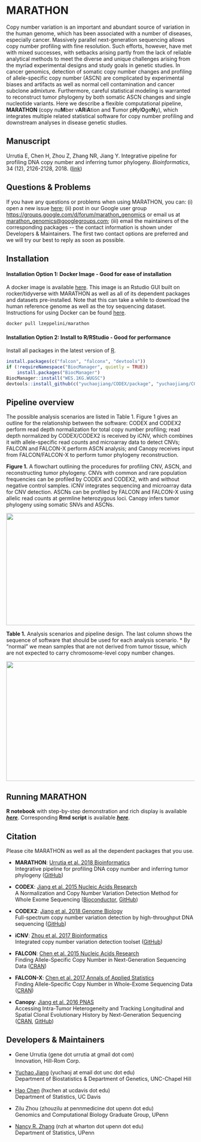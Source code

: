 # MARATHON

Copy number variation is an important and abundant source of variation in the human genome, which has been associated with a number of diseases, especially cancer. Massively parallel next-generation sequencing allows copy number profiling with fine resolution. Such efforts, however, have met with mixed successes, with setbacks arising partly from the lack of reliable analytical methods to meet the diverse and unique challenges arising from the myriad experimental designs and study goals in genetic studies. In cancer genomics, detection of somatic copy number changes and profiling of allele-specific copy number (ASCN) are complicated by experimental biases and artifacts as well as normal cell contamination and cancer subclone admixture. Furthermore, careful statistical modeling is warranted to reconstruct tumor phylogeny by both somatic ASCN changes and single nucleotide variants. Here we describe a flexible computational pipeline, **MARATHON** (copy nu**M**ber v**AR**i**A**tion and **T**umor p**H**yl**O**ge**N**y), which integrates multiple related statistical software for copy number profiling and downstream analyses in disease genetic studies.

## Manuscript

Urrutia E, Chen H, Zhou Z, Zhang NR, Jiang Y. Integrative pipeline for profiling DNA copy number and inferring tumor phylogeny. *Bioinformatics*,  34 (12), 2126-2128, 2018. ([link](https://doi.org/10.1093/bioinformatics/bty057))


## Questions & Problems

If you have any questions or problems when using MARATHON, you can: (i) open a new issue [here](https://github.com/yuchaojiang/MARATHON/issues); (ii) post in our Google user group https://groups.google.com/d/forum/marathon_genomics or email us at marathon_genomics@googlegroups.com; (iii) email the maintainers of the corresponding packages -- the contact information is shown under Developers & Maintainers. The first two contact options are preferred and we will try our best to reply as soon as possible.


## Installation

#### Installation Option 1: Docker Image - Good for ease of installation
A docker image is available [here](https://hub.docker.com/r/lzeppelini/marathon/).
This image is an Rstudio GUI built on rocker/tidyverse with MARATHON as well as all of its dependent packages and datasets pre-installed. Note that this can take a while to download the human reference genome as well as the toy sequencing dataset. Instructions for using Docker can be found [here](https://docs.docker.com/get-started/).

```bash
docker pull lzeppelini/marathon
```

#### Installation Option 2: Install to R/RStudio - Good for performance
Install all packages in the latest version of [R](https://www.r-project.org/).
```r
install.packages(c("falcon", "falconx", "devtools"))
if (!requireNamespace("BiocManager", quietly = TRUE))
    install.packages("BiocManager")
BiocManager::install("WES.1KG.WUGSC")
devtools::install_github(c("yuchaojiang/CODEX/package", "yuchaojiang/CODEX2/package", "yuchaojiang/Canopy/package", "zhouzilu/iCNV", "yuchaojiang/MARATHON/package"))
```

## Pipeline overview

The possible analysis scenarios are listed in Table 1. Figure 1 gives an outline for the relationship between the software: CODEX and CODEX2 perform read depth normalization for total copy number profiling; read depth normalized by CODEX/CODEX2 is received by iCNV, which combines it with allele-specific read counts and microarray data to detect CNVs; FALCON and FALCON-X perform ASCN analysis; and Canopy receives input from FALCON/FALCON-X to perform tumor phylogeny reconstruction.

**Figure 1.** A flowchart outlining the procedures for profiling CNV, ASCN, and reconstructing tumor phylogeny. CNVs with common and rare population frequencies can be profiled by CODEX and CODEX2, with and without negative control samples. iCNV integrates sequencing and microarray data for CNV detection. ASCNs can be profiled by FALCON and FALCON-X using allelic read counts at germline heterozygous loci. Canopy infers tumor phylogeny using somatic SNVs and ASCNs.

<p align="center">
  <img src='https://github.com/yuchaojiang/MARATHON/blob/master/figure/Figure1.jpg' width='600' height='300'>
</p>

**Table 1.** Analysis scenarios and pipeline design. The last column shows the sequence of software that should be used for each analysis scenario. * By “normal” we mean samples that are not derived from tumor tissue, which are not expected to carry chromosome-level copy number changes.

<p align="center">
  <img src='https://github.com/yuchaojiang/MARATHON/blob/master/figure/Table1.png' width='600' height='320'>
</p>


## Running MARATHON

**R notebook** with step-by-step demonstration and rich display is available [***here***](https://rawgit.com/yuchaojiang/MARATHON/master/notebook/MARATHON.html). Corresponding **Rmd script** is available [***here***](https://github.com/yuchaojiang/MARATHON/blob/master/notebook/MARATHON.Rmd).


## Citation

Please cite MARATHON as well as all the dependent packages that you use.

* **MARATHON**: [Urrutia et al. 2018 Bioinformatics](https://doi.org/10.1093/bioinformatics/bty057)
  <br>
  Integrative pipeline for profiling DNA copy number and inferring tumor phylogeny ([GitHub](https://github.com/yuchaojiang/MARATHON))

* **CODEX**: [Jiang et al. 2015 Nucleic Acids Research](https://academic.oup.com/nar/article/43/6/e39/2453417/CODEX-a-normalization-and-copy-number-variation)
  <br>
  A Normalization and Copy Number Variation Detection Method for Whole Exome Sequencing
  ([Bioconductor](http://bioconductor.org/packages/CODEX/), [GitHub](https://github.com/yuchaojiang/CODEX))

* **CODEX2**: [Jiang et al. 2018 Genome Biology](https://genomebiology.biomedcentral.com/articles/10.1186/s13059-018-1578-y)
  <br>
  Full-spectrum copy number variation detection by high-throughput DNA sequencing
  ([GitHub](https://github.com/yuchaojiang/CODEX2))

* **iCNV**: [Zhou et al. 2017 Bioinformatics](https://doi.org/10.1093/bioinformatics/bty104)
  <br>
  Integrated copy number variation detection toolset
  ([GitHub](https://github.com/zhouzilu/iCNV))

* **FALCON**: [Chen et al. 2015 Nucleic Acids Research](https://academic.oup.com/nar/article/43/4/e23/2410993/Allele-specific-copy-number-profiling-by-next)
  <br>
  Finding Allele-Specific Copy Number in Next-Generation Sequencing Data
  ([CRAN](https://CRAN.R-project.org/package=falcon))

* **FALCON-X**: [Chen et al. 2017 Annals of Applied Statistics](https://projecteuclid.org/euclid.aoas/1500537739)
  <br>
  Finding Allele-Specific Copy Number in Whole-Exome Sequencing Data
  ([CRAN](https://CRAN.R-project.org/package=falconx))

* **Canopy**: [Jiang et al. 2016 PNAS](http://www.pnas.org/content/113/37/E5528.full)
  <br>
  Accessing Intra-Tumor Heterogeneity and Tracking Longitudinal and Spatial Clonal Evolutionary History by Next-Generation Sequencing
  ([CRAN](https://CRAN.R-project.org/package=Canopy), [GitHub](https://github.com/yuchaojiang/Canopy))

## Developers & Maintainers

* Gene Urrutia (gene dot urrutia at gmail dot com)
  <br>
  Innovation, Hill-Rom Corp.

* [Yuchao Jiang](http://sph.unc.edu/adv_profile/yuchao-jiang-phd/) (yuchaoj at email dot unc dot edu)
  <br>
  Department of Biostatistics & Department of Genetics, UNC-Chapel Hill

* [Hao Chen](https://anson.ucdavis.edu/~haochen/) (hxchen at ucdavis dot edu)
  <br>
  Department of Statistics, UC Davis

* Zilu Zhou (zhouzilu at pennmedicine dot upenn dot edu)
  <br>
  Genomics and Computational Biology Graduate Group, UPenn

* [Nancy R. Zhang](https://statistics.wharton.upenn.edu/profile/nzh/) (nzh at wharton dot upenn dot edu)
  <br>
  Department of Statistics, UPenn
